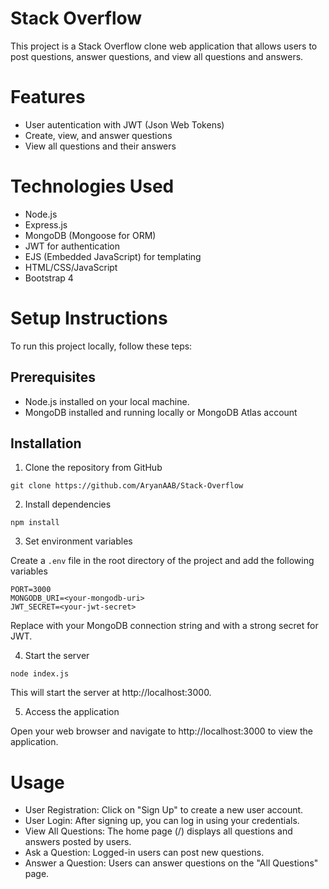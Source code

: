 # Stack Overflow

This project is a Stack Overflow clone web application that allows users to post questions, answer questions, and view all questions and answers.

# Features
- User autentication with JWT (Json Web Tokens)
- Create, view, and answer questions
- View all questions and their answers

# Technologies Used
- Node.js
- Express.js
- MongoDB (Mongoose for ORM)
- JWT for authentication
- EJS (Embedded JavaScript) for templating
- HTML/CSS/JavaScript
- Bootstrap 4

# Setup Instructions
To run this project locally, follow these teps:

## Prerequisites
- Node.js installed on your local machine.
- MongoDB installed and running locally or MongoDB Atlas account

## Installation
1. Clone the repository from GitHub

```
git clone https://github.com/AryanAAB/Stack-Overflow
```

2. Install dependencies

```
npm install
```

3. Set environment variables

Create a `.env` file in the root directory of the project and add the following variables

```
PORT=3000
MONGODB_URI=<your-mongodb-uri>
JWT_SECRET=<your-jwt-secret>
```

Replace <your-mongodb-uri> with your MongoDB connection string and <your-jwt-secret> with a strong secret for JWT.

4. Start the server

```
node index.js
```

This will start the server at http://localhost:3000.

5. Access the application

Open your web browser and navigate to http://localhost:3000 to view the application.

# Usage
- User Registration: Click on "Sign Up" to create a new user account.
- User Login: After signing up, you can log in using your credentials.
- View All Questions: The home page (/) displays all questions and answers posted by users.
- Ask a Question: Logged-in users can post new questions.
- Answer a Question: Users can answer questions on the "All Questions" page.
